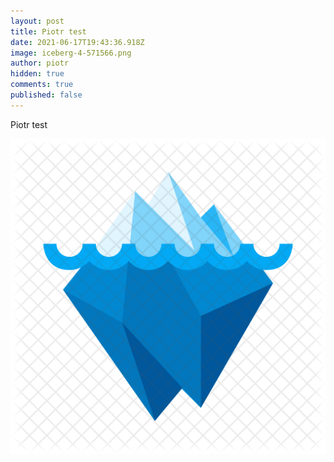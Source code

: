 ```yaml
---
layout: post
title: Piotr test
date: 2021-06-17T19:43:36.918Z
image: iceberg-4-571566.png
author: piotr
hidden: true
comments: true
published: false
---
```

Piotr test



![](iceberg-4-571566.png)